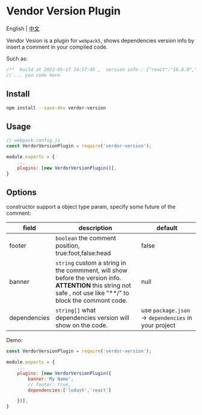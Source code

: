 # Vendor Version Plugin

English | [中文](./README_CN.md)

Vendor Vesion is a plugin for `webpack5`, shows dependencies version info by insert a comment in your compiled code.

Such as:

```javascript
/**  build at 2022-05-17 14:57:45 ,  version info : {"react":"16.8.0","lodash":"4.17.21"} */
// ... you code here
```

## Install

```bash
npm install --save-dev verdor-version
```

## Usage

```javascript
// webpack.config.js
const VerdorVersionPlugin = require('verdor-version');

module.exports = {
    ...
    plugins: [new VerdorVersionPlugin()],
}
```

## Options

constructor support a object type param, specify some future of the comment:

| field        | description                                                                                                                                                             | default                                              |
| ------------ | ----------------------------------------------------------------------------------------------------------------------------------------------------------------------- | ---------------------------------------------------- |
| footer       | `boolean` the comment position, true:foot,false:head                                                                                                                    | false                                                |
| banner       | `string` custom a string in the commment, will show before the version info. <br/>**ATTENTION** this string not safe , not use like "\*\*\/" to block the commont code. | null                                                 |
| dependencies | `string[]` what dependencies version will show on the code.                                                                                                             | use `package.json` -> `dependencies` in your project |

Demo:

```javascript
const VerdorVersionPlugin = require('verdor-version');

module.exports = {
    ...
    plugins: [new VerdorVersionPlugin({
        banner:'My Name',
        // footer: true,
        dependencies:['lodash','react']

    })],
}
```
